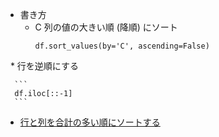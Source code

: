 * 書き方
   * C 列の値の大きい順 (降順) にソート
      ```
      df.sort_values(by='C', ascending=False)
      ```
      
   * 行を逆順にする
   
      ```
      df.iloc[::-1]
      ```
      
* [行と列を合計の多い順にソートする](ipynb/行と列を合計の多い順にする.ipynb)
